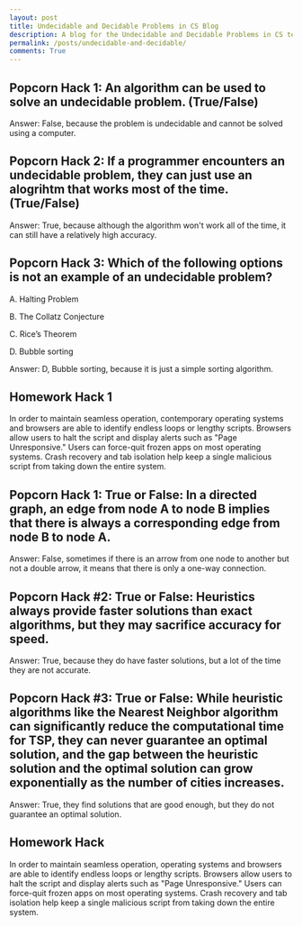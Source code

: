```yaml
---
layout: post
title: Undecidable and Decidable Problems in CS Blog
description: A blog for the Undecidable and Decidable Problems in CS team
permalink: /posts/undecidable-and-decidable/
comments: True
---
```


## Popcorn Hack 1: An algorithm can be used to solve an undecidable problem. (True/False)

Answer: False, because the problem is undecidable and cannot be solved using a computer.

## Popcorn Hack 2: If a programmer encounters an undecidable problem, they can just use an alogrihtm that works most of the time. (True/False)

Answer: True, because although the algorithm won't work all of the time, it can still have a relatively high accuracy.

## Popcorn Hack 3: Which of the following options is not an example of an undecidable problem?

A. Halting Problem

B. The Collatz Conjecture

C. Rice’s Theorem

D. Bubble sorting

Answer: D, Bubble sorting, because it is just a simple sorting algorithm.

## Homework Hack 1

In order to maintain seamless operation, contemporary operating systems and browsers are able to identify endless loops or lengthy scripts. Browsers allow users to halt the script and display alerts such as "Page Unresponsive." Users can force-quit frozen apps on most operating systems. Crash recovery and tab isolation help keep a single malicious script from taking down the entire system.

## Popcorn Hack 1: True or False: In a directed graph, an edge from node A to node B implies that there is always a corresponding edge from node B to node A.

Answer: False, sometimes if there is an arrow from one node to another but not a double arrow, it means that there is only a one-way connection.

## Popcorn Hack #2: True or False: Heuristics always provide faster solutions than exact algorithms, but they may sacrifice accuracy for speed.

Answer: True, because they do have faster solutions, but a lot of the time they are not accurate.

## Popcorn Hack #3: True or False: While heuristic algorithms like the Nearest Neighbor algorithm can significantly reduce the computational time for TSP, they can never guarantee an optimal solution, and the gap between the heuristic solution and the optimal solution can grow exponentially as the number of cities increases.

Answer: True, they find solutions that are good enough, but they do not guarantee an optimal solution.

## Homework Hack

In order to maintain seamless operation, operating systems and browsers are able to identify endless loops or lengthy scripts. Browsers allow users to halt the script and display alerts such as "Page Unresponsive." Users can force-quit frozen apps on most operating systems. Crash recovery and tab isolation help keep a single malicious script from taking down the entire system.
